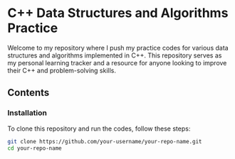 # C++ Data Structures and Algorithms Practice

Welcome to my repository where I push my practice codes for various data structures and algorithms implemented in C++. This repository serves as my personal learning tracker and a resource for anyone looking to improve their C++ and problem-solving skills.

## Contents


### Installation

To clone this repository and run the codes, follow these steps:

```bash
git clone https://github.com/your-username/your-repo-name.git
cd your-repo-name
